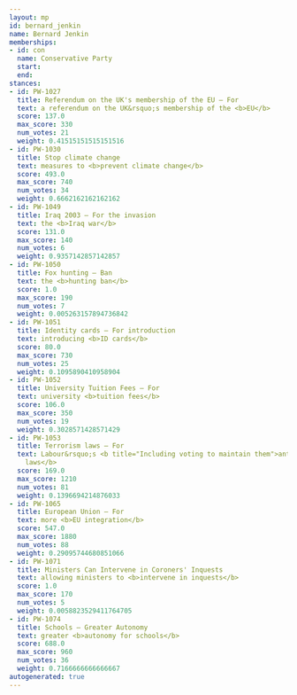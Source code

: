 ```yaml
---
layout: mp
id: bernard_jenkin
name: Bernard Jenkin
memberships:
- id: con
  name: Conservative Party
  start: 
  end: 
stances:
- id: PW-1027
  title: Referendum on the UK's membership of the EU — For
  text: a referendum on the UK&rsquo;s membership of the <b>EU</b>
  score: 137.0
  max_score: 330
  num_votes: 21
  weight: 0.41515151515151516
- id: PW-1030
  title: Stop climate change
  text: measures to <b>prevent climate change</b>
  score: 493.0
  max_score: 740
  num_votes: 34
  weight: 0.6662162162162162
- id: PW-1049
  title: Iraq 2003 — For the invasion
  text: the <b>Iraq war</b>
  score: 131.0
  max_score: 140
  num_votes: 6
  weight: 0.9357142857142857
- id: PW-1050
  title: Fox hunting — Ban
  text: the <b>hunting ban</b>
  score: 1.0
  max_score: 190
  num_votes: 7
  weight: 0.005263157894736842
- id: PW-1051
  title: Identity cards — For introduction
  text: introducing <b>ID cards</b>
  score: 80.0
  max_score: 730
  num_votes: 25
  weight: 0.1095890410958904
- id: PW-1052
  title: University Tuition Fees — For
  text: university <b>tuition fees</b>
  score: 106.0
  max_score: 350
  num_votes: 19
  weight: 0.3028571428571429
- id: PW-1053
  title: Terrorism laws — For
  text: Labour&rsquo;s <b title="Including voting to maintain them">anti-terrorism
    laws</b>
  score: 169.0
  max_score: 1210
  num_votes: 81
  weight: 0.1396694214876033
- id: PW-1065
  title: European Union — For
  text: more <b>EU integration</b>
  score: 547.0
  max_score: 1880
  num_votes: 88
  weight: 0.29095744680851066
- id: PW-1071
  title: Ministers Can Intervene in Coroners' Inquests
  text: allowing ministers to <b>intervene in inquests</b>
  score: 1.0
  max_score: 170
  num_votes: 5
  weight: 0.0058823529411764705
- id: PW-1074
  title: Schools — Greater Autonomy
  text: greater <b>autonomy for schools</b>
  score: 688.0
  max_score: 960
  num_votes: 36
  weight: 0.7166666666666667
autogenerated: true
---
```

